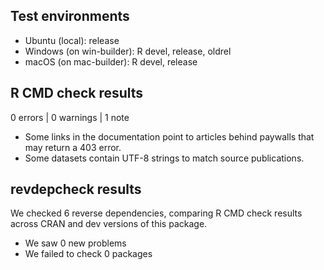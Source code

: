 ## Test environments
* Ubuntu (local): release
* Windows (on win-builder): R devel, release, oldrel
* macOS (on mac-builder): R devel, release

## R CMD check results

0 errors | 0 warnings | 1 note

* Some links in the documentation point to articles behind paywalls that may return a 403 error.
* Some datasets contain UTF-8 strings to match source publications.

## revdepcheck results

We checked 6 reverse dependencies, comparing R CMD check results across CRAN and dev versions of this package.

 * We saw 0 new problems
 * We failed to check 0 packages

